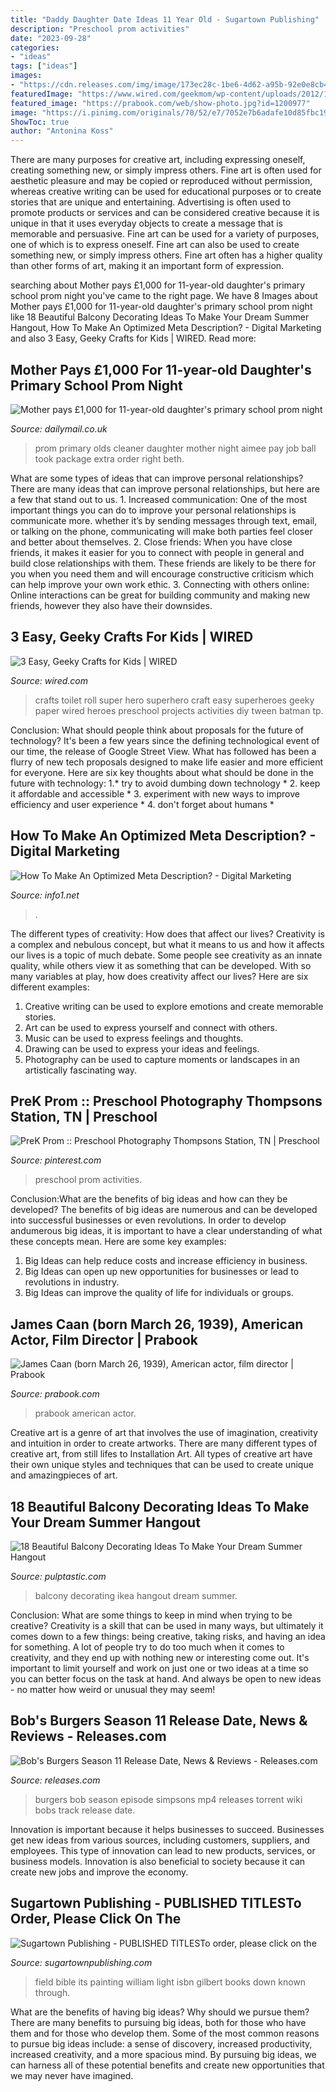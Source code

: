 ```yaml
---
title: "Daddy Daughter Date Ideas 11 Year Old - Sugartown Publishing"
description: "Preschool prom activities"
date: "2023-09-28"
categories:
- "ideas"
tags: ["ideas"]
images:
- "https://cdn.releases.com/img/image/173ec28c-1be6-4d62-a95b-92e0e8cb4e89.jpg/300"
featuredImage: "https://www.wired.com/geekmom/wp-content/uploads/2012/11/tp-heroes.jpg"
featured_image: "https://prabook.com/web/show-photo.jpg?id=1200977"
image: "https://i.pinimg.com/originals/70/52/e7/7052e7b6adafe10d85fbc191ddb8a124.jpg"
ShowToc: true
author: "Antonina Koss"
---
```



There are many purposes for creative art, including expressing oneself, creating something new, or simply impress others. Fine art is often used for aesthetic pleasure and may be copied or reproduced without permission, whereas creative writing can be used for educational purposes or to create stories that are unique and entertaining. Advertising is often used to promote products or services and can be considered creative because it is unique in that it uses everyday objects to create a message that is memorable and persuasive.
Fine art can be used for a variety of purposes, one of which is to express oneself. Fine art can also be used to create something new, or simply impress others. Fine art often has a higher quality than other forms of art, making it an important form of expression.

	

		
searching about Mother pays £1,000 for 11-year-old daughter&#039;s primary school prom night you've came to the right page. We have 8 Images about Mother pays £1,000 for 11-year-old daughter&#039;s primary school prom night like 18 Beautiful Balcony Decorating Ideas To Make Your Dream Summer Hangout, How To Make An Optimized Meta Description? - Digital Marketing and also 3 Easy, Geeky Crafts for Kids | WIRED. Read more:
		
    
## Mother Pays £1,000 For 11-year-old Daughter&#039;s Primary School Prom Night

<img loading=lazy src="https://i.dailymail.co.uk/i/pix/2014/07/10/article-2687240-1F894CC800000578-87_634x900.jpg" onerror="this.onerror=null;this.src='https://tse3.mm.bing.net/th?id=OIP.me1L9dC4GAz72GrZ-iVNgAHaKg&amp;pid=15.1';" alt="Mother pays £1,000 for 11-year-old daughter&#039;s primary school prom night">

_Source: dailymail.co.uk_

>prom primary olds cleaner daughter mother night aimee pay job ball took package extra order right beth. 

	

What are some types of ideas that can improve personal relationships?
There are many ideas that can improve personal relationships, but here are a few that stand out to us. 1. Increased communication: One of the most important things you can do to improve your personal relationships is communicate more. whether it’s by sending messages through text, email, or talking on the phone, communicating will make both parties feel closer and better about themselves. 2. Close friends: When you have close friends, it makes it easier for you to connect with people in general and build close relationships with them. These friends are likely to be there for you when you need them and will encourage constructive criticism which can help improve your own work ethic. 3. Connecting with others online: Online interactions can be great for building community and making new friends, however they also have their downsides.

    
## 3 Easy, Geeky Crafts For Kids | WIRED

<img loading=lazy src="https://www.wired.com/geekmom/wp-content/uploads/2012/11/tp-heroes.jpg" onerror="this.onerror=null;this.src='https://tse1.mm.bing.net/th?id=OIP.b6GhxGy1L9EGgmIghPE9SwHaEM&amp;pid=15.1';" alt="3 Easy, Geeky Crafts for Kids | WIRED">

_Source: wired.com_

>crafts toilet roll super hero superhero craft easy superheroes geeky paper wired heroes preschool projects activities diy tween batman tp. 

	

Conclusion: What should people think about proposals for the future of technology?
It's been a few years since the defining technological event of our time, the release of Google Street View. What has followed has been a flurry of new tech proposals designed to make life easier and more efficient for everyone. Here are six key thoughts about what should be done in the future with technology: 
1.* try to avoid dumbing down technology *
2. keep it affordable and accessible *
3. experiment with new ways to improve efficiency and user experience *
4. don't forget about humans *

    
## How To Make An Optimized Meta Description? - Digital Marketing

<img loading=lazy src="https://info1.net/wp-content/uploads/2021/01/How-to-make-an-optimized-meta-description.pngkeepProtocol.png" onerror="this.onerror=null;this.src='https://tse1.mm.bing.net/th?id=OIP.EnGgaTM5p7s1uatc6g9UlwHaE7&amp;pid=15.1';" alt="How To Make An Optimized Meta Description? - Digital Marketing">

_Source: info1.net_

>. 

	

The different types of creativity: How does that affect our lives?
Creativity is a complex and nebulous concept, but what it means to us and how it affects our lives is a topic of much debate. Some people see creativity as an innate quality, while others view it as something that can be developed. With so many variables at play, how does creativity affect our lives? Here are six different examples: 
1. Creative writing can be used to explore emotions and create memorable stories.
2. Art can be used to express yourself and connect with others.
3. Music can be used to express feelings and thoughts.
4. Drawing can be used to express your ideas and feelings.
5. Photography can be used to capture moments or landscapes in an artistically fascinating way. 

    
## PreK Prom :: Preschool Photography Thompsons Station, TN | Preschool

<img loading=lazy src="https://i.pinimg.com/originals/70/52/e7/7052e7b6adafe10d85fbc191ddb8a124.jpg" onerror="this.onerror=null;this.src='https://tse3.mm.bing.net/th?id=OIP.1CoqBx5dWc20qSGHbaaFAQHaDo&amp;pid=15.1';" alt="PreK Prom :: Preschool Photography Thompsons Station, TN | Preschool">

_Source: pinterest.com_

>preschool prom activities. 

	

Conclusion:What are the benefits of big ideas and how can they be developed?
The benefits of big ideas are numerous and can be developed into successful businesses or even revolutions. In order to develop andumerous big ideas, it is important to have a clear understanding of what these concepts mean. Here are some key examples: 
1. Big Ideas can help reduce costs and increase efficiency in business. 
2. Big Ideas can open up new opportunities for businesses or lead to revolutions in industry. 
3. Big Ideas can improve the quality of life for individuals or groups.

    
## James Caan (born March 26, 1939), American Actor, Film Director | Prabook

<img loading=lazy src="https://prabook.com/web/show-photo.jpg?id=1200977" onerror="this.onerror=null;this.src='https://tse4.mm.bing.net/th?id=OIP.PAxAm6zdEA79_K4yXiYG8ADPEt&amp;pid=15.1';" alt="James Caan (born March 26, 1939), American actor, film director | Prabook">

_Source: prabook.com_

>prabook american actor. 

	

Creative art is a genre of art that involves the use of imagination, creativity and intuition in order to create artworks. There are many different types of creative art, from still lifes to Installation Art. All types of creative art have their own unique styles and techniques that can be used to create unique and amazingpieces of art.

    
## 18 Beautiful Balcony Decorating Ideas To Make Your Dream Summer Hangout

<img loading=lazy src="https://i0.wp.com/pulptastic.com/wp-content/uploads/2016/06/balcony-decorating-ideas-53-573d904fbcd09__700.jpg?w=662" onerror="this.onerror=null;this.src='https://tse2.mm.bing.net/th?id=OIP.v8iOdrCVZoTPP1ay8K99uwHaKa&amp;pid=15.1';" alt="18 Beautiful Balcony Decorating Ideas To Make Your Dream Summer Hangout">

_Source: pulptastic.com_

>balcony decorating ikea hangout dream summer. 

	

Conclusion: What are some things to keep in mind when trying to be creative?
Creativity is a skill that can be used in many ways, but ultimately it comes down to a few things: being creative, taking risks, and having an idea for something. A lot of people try to do too much when it comes to creativity, and they end up with nothing new or interesting come out. It's important to limit yourself and work on just one or two ideas at a time so you can better focus on the task at hand. And always be open to new ideas - no matter how weird or unusual they may seem!

    
## Bob&#039;s Burgers Season 11 Release Date, News &amp; Reviews - Releases.com

<img loading=lazy src="https://cdn.releases.com/img/image/173ec28c-1be6-4d62-a95b-92e0e8cb4e89.jpg/300" onerror="this.onerror=null;this.src='https://tse4.mm.bing.net/th?id=OIP.pSkkMeNNIi-AcwfRLyNbXgAAAA&amp;pid=15.1';" alt="Bob&#039;s Burgers Season 11 Release Date, News &amp; Reviews - Releases.com">

_Source: releases.com_

>burgers bob season episode simpsons mp4 releases torrent wiki bobs track release date. 

	

Innovation is important because it helps businesses to succeed. Businesses get new ideas from various sources, including customers, suppliers, and employees. This type of innovation can lead to new products, services, or business models. Innovation is also beneficial to society because it can create new jobs and improve the economy.

    
## Sugartown Publishing - PUBLISHED TITLESTo Order, Please Click On The

<img loading=lazy src="http://sugartownpublishing.com/yahoo_site_admin/assets/images/Voices_from_the_Field_at_350_dpi.80123431_std.jpg" onerror="this.onerror=null;this.src='https://tse3.mm.bing.net/th?id=OIP.fjDD9v3ye_t8jggkGVyhbgHaLH&amp;pid=15.1';" alt="Sugartown Publishing - PUBLISHED TITLESTo order, please click on the">

_Source: sugartownpublishing.com_

>field bible its painting william light isbn gilbert books down known through. 

	

What are the benefits of having big ideas? Why should we pursue them?
There are many benefits to pursuing big ideas, both for those who have them and for those who develop them. Some of the most common reasons to pursue big ideas include: a sense of discovery, increased productivity, increased creativity, and a more spacious mind. By pursuing big ideas, we can harness all of these potential benefits and create new opportunities that we may never have imagined.

